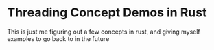 # Threading Concept Demos in Rust

This is just me figuring out a few concepts in rust, and giving myself examples to go back to in the future
